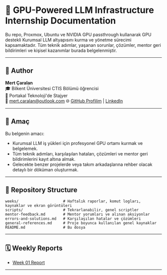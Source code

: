 # 🚀 GPU-Powered LLM Infrastructure Internship Documentation

Bu repo, Proxmox, Ubuntu ve NVIDIA GPU passthrough kullanarak GPU destekli Kurumsal LLM altyapısını kurma ve yönetme sürecimi kapsamaktadır. Tüm teknik adımlar, yaşanan sorunlar, çözümler, mentor geri bildirimleri ve kişisel kazanımlar burada belgelenmiştir.

---

## 👤 Author

**Mert Çaralan**  
🎓 Bilkent Üniversitesi CTIS Bölümü öğrencisi  
💼 Portakal Teknoloji'de Stajyer  
📧 mert.caralan@outlook.com 
🌐 [GitHub Profilim](https://github.com/mertcaralan) | [LinkedIn](https://www.linkedin.com/in/mertcaralan/)

---

## 🎯 Amaç

Bu belgenin amacı:
- Kurumsal LLM iş yükleri için profesyonel GPU ortamı kurmak ve belgelemek.
- Tüm teknik adımları, karşılaşılan hataları, çözümleri ve mentor geri bildirimlerini kayıt altına almak.
- Gelecekte benzer projelerde veya takım arkadaşlarına rehber olacak detaylı bir döküman oluşturmak.

---

## 📁 Repository Structure

```plaintext
weeks/                    # Haftalık raporlar, komut logları, kaynaklar ve ekran görüntüleri
scripts/                  # Tekrarlanabilir, genel scriptler
mentor-feedback.md        # Mentor yorumları ve alınan aksiyonlar
errors-and-solutions.md   # Karşılaşılan hatalar ve çözümleri
general-references.md     # Proje boyunca kullanılan genel kaynaklar
README.md                 # Bu dosya
```
---

## 🗓️ Weekly Reports

- [Week 01 Report](weeks/week-01/report.md)

---
